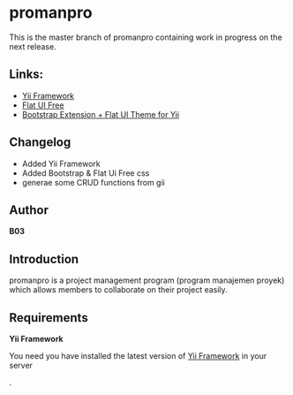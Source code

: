 promanpro
=========
This is the master branch of promanpro containing work in progress on the next release.

## Links:

+ [Yii Framework](http://www.yiiframework.com/)
+ [Flat UI Free](http://designmodo.github.com/Flat-UI/)
+ [Bootstrap Extension + Flat UI Theme for Yii](https://github.com/XzAeRo/yii.bootstrap.flat-ui/archive/master.zip)

## Changelog

+ Added Yii Framework 
+ Added Bootstrap & Flat Ui Free css
+ generae some CRUD functions from gii

## Author
**B03**

## Introduction
promanpro is a project management program (program manajemen proyek) which allows members to collaborate on their project easily.  

## Requirements

**Yii Framework**

You need you have installed the latest version of [Yii Framework](http://www.yiiframework.com/) in your server 

.
